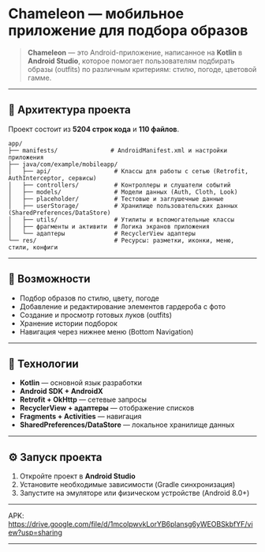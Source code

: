 # Chameleon — мобильное приложение для подбора образов

> **Chameleon** — это Android-приложение, написанное на **Kotlin** в **Android Studio**, которое помогает пользователям подбирать образы (outfits) по различным критериям: стилю, погоде, цветовой гамме.

---

## 📂 Архитектура проекта

Проект состоит из **5204 строк кода** и **110 файлов**.

```
app/
├── manifests/               # AndroidManifest.xml и настройки приложения
├── java/com/example/mobileapp/
│   ├── api/                  # Классы для работы с сетью (Retrofit, AuthInterceptor, сервисы)
│   ├── controllers/          # Контроллеры и слушатели событий
│   ├── models/               # Модели данных (Auth, Cloth, Look)
│   ├── placeholder/          # Тестовые и заглушечные данные
│   ├── userStorage/          # Хранилище пользовательских данных (SharedPreferences/DataStore)
│   ├── utils/                # Утилиты и вспомогательные классы
│   ├── фрагменты и активити  # Логика экранов приложения
│   └── адаптеры              # RecyclerView адаптеры
└── res/                      # Ресурсы: разметки, иконки, меню, стили, конфиги
```

---

## 🎯 Возможности

* Подбор образов по стилю, цвету, погоде
* Добавление и редактирование элементов гардероба с фото
* Создание и просмотр готовых луков (outfits)
* Хранение истории подборок
* Навигация через нижнее меню (Bottom Navigation)

---

## 🧭 Технологии

* **Kotlin** — основной язык разработки
* **Android SDK + AndroidX**
* **Retrofit + OkHttp** — сетевые запросы
* **RecyclerView + адаптеры** — отображение списков
* **Fragments + Activities** — навигация
* **SharedPreferences/DataStore** — локальное хранилище данных

---

## ⚙️ Запуск проекта

1. Откройте проект в **Android Studio**
2. Установите необходимые зависимости (Gradle синхронизация)
3. Запустите на эмуляторе или физическом устройстве (Android 8.0+)

---

APK: https://drive.google.com/file/d/1mcolpwvkLorYB6plansg6yWEOBSkbfYF/view?usp=sharing

---

